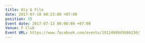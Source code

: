 ```yaml
---
title: Aly & Fila
date: 2017-07-10 08:23:00 +07:00
position: 15
Event date: 2017-07-13 00:00:00 +07:00
Venue: F Club
Event URL: https://www.facebook.com/events/1912468945686236/
---
```


